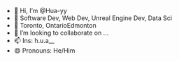 - 👋 Hi, I’m @Hua-yy
- 👀 Software Dev, Web Dev, Unreal Engine Dev, Data Sci
- 📍 Toronto, OntarioEdmonton
- 💞️ I’m looking to collaborate on ...
- 📫 Ins: h.u.a__
- 😄 Pronouns: He/Him

<!---
Hua-yy/Hua-yy is a ✨ special ✨ repository because its `README.md` (this file) appears on your GitHub profile.
You can click the Preview link to take a look at your changes.
--->
